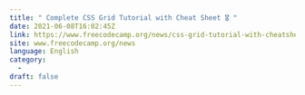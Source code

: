 ```yaml
---
title: " Complete CSS Grid Tutorial with Cheat Sheet 🎖️ "
date: 2021-06-08T16:02:45Z
link: https://www.freecodecamp.org/news/css-grid-tutorial-with-cheatsheet/?utm_medium=RSS&utm_source=news.12bit.vn
site: www.freecodecamp.org/news
language: English
category:
  -   
draft: false
---
```

